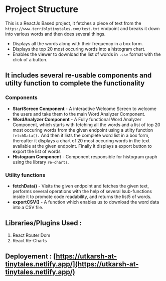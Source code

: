 # Project Structure
This is a ReactJs Based project, it fetches a piece of text from the `https://www.terriblytinytales.com/test.txt` endpoint and breaks it down into various words and then does several things.
* Displays all the words along with their frequency in a box form.
* Displays the top 20 most occuring words into a histogram chart.
* Enables the viewer to download the list of words in `.csv` format with the click of a button.

## It includes several re-usable components and utilty function to complete the functionality
### Components
* **StartScreen Component** - A interactive Welcome Screen to welcome the users and take them to the main Word Analyzer Component.
* **WordAnalyzer Component** - A Fully functional Word Analyzer Component, which starts with fetching all the words and a list of top 20 most occuring words from the given endpoint using a utlity function `fetchData().` And then it lists the complete word list in a box form, thereafter it displays a chart of 20 most occuring words in the text available at the given endpoint. Finally it displays a export button to export the list of words
* **Histogram Component** - Component responsible for histogram graph using the library `re-charts`.

### Utility functions
* **fetchData()** - Visits the given endpoint and fetches the given text, performs several operations with the help of several lsub-functions inside it to promote code readability, and returns the list5 of words.
* **exportCSV()** - A function which enables us to download the word data into a CSV file.

## Libraries/Plugins Used :
1. React Router Dom
2. React Re-Charts

## Deployement : [https://utkarsh-at-tinytales.netlify.app/](https://utkarsh-at-tinytales.netlify.app/)
